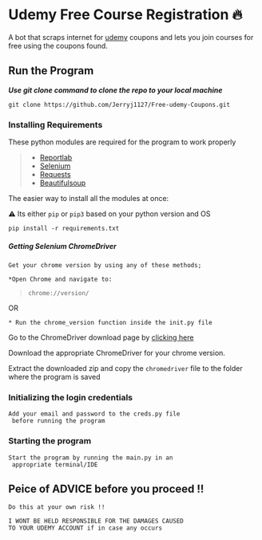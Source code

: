 # Udemy Free Course Registration 🔥

A bot that scraps internet for [udemy](https://www.udemy.com) coupons and lets you join courses for free using the coupons found.

## Run the Program

***Use git clone command to clone the repo to your local machine***

```git clone https://github.com/Jerryj1127/Free-udemy-Coupons.git```


### Installing Requirements

These python modules are required for the program to work properly

>    * [Reportlab](https://pypi.org/project/reportlab/)
>    * [Selenium](https://pypi.org/project/selenium/)
>    * [Requests](https://pypi.org/project/requests/)
>    * [Beautifulsoup](https://pypi.org/project/beautifulsoup4/)

The easier way to install all the modules at once:
   
   ⚠️ Its either `pip` or `pip3` based on your python version and OS

    pip install -r requirements.txt
##### Getting Selenium ChromeDriver

    Get your chrome version by using any of these methods;

    *Open Chrome and navigate to:
> `chrome://version/`

OR

    * Run the chrome_version function inside the init.py file

Go to the ChromeDriver download page by [clicking here](https://chromedriver.chromium.org/downloads)

    
Download the appropriate ChromeDriver for your chrome version.

Extract the downloaded zip and copy the ```chromedriver``` file 
to the folder where the program
is saved

### Initializing the login credentials

    Add your email and password to the creds.py file
     before running the program 

### Starting the program 
    Start the program by running the main.py in an
     appropriate terminal/IDE


## Peice of ADVICE before you proceed !!
    Do this at your own risk !!
    
    I WONT BE HELD RESPONSIBLE FOR THE DAMAGES CAUSED
    TO YOUR UDEMY ACCOUNT if in case any occurs